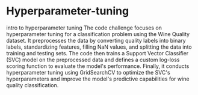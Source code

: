# Hyperparameter-tuning
intro to hyperparameter tuning
The code challenge focuses on hyperparameter tuning for a classification problem using the Wine Quality dataset. It preprocesses the data by converting quality labels into binary labels, standardizing features, filling NaN values, and splitting the data into training and testing sets. The code then trains a Support Vector Classifier (SVC) model on the preprocessed data and defines a custom log-loss scoring function to evaluate the model's performance. Finally, it conducts hyperparameter tuning using GridSearchCV to optimize the SVC's hyperparameters and improve the model's predictive capabilities for wine quality classification.
